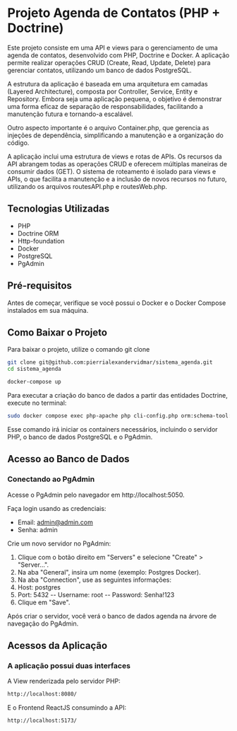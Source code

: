 # Projeto Agenda de Contatos (PHP + Doctrine)

Este projeto consiste em uma API e views para o gerenciamento de uma agenda de contatos, desenvolvido com PHP, Doctrine e Docker. A aplicação permite realizar operações CRUD (Create, Read, Update, Delete) para gerenciar contatos, utilizando um banco de dados PostgreSQL.

A estrutura da aplicação é baseada em uma arquitetura em camadas (Layered Architecture), composta por Controller, Service, Entity e Repository. Embora seja uma aplicação pequena, o objetivo é demonstrar uma forma eficaz de separação de responsabilidades, facilitando a manutenção futura e tornando-a escalável.

Outro aspecto importante é o arquivo Container.php, que gerencia as injeções de dependência, simplificando a manutenção e a organização do código.

A aplicação inclui uma estrutura de views e rotas de APIs. Os recursos da API abrangem todas as operações CRUD e oferecem múltiplas maneiras de consumir dados (GET). O sistema de roteamento é isolado para views e APIs, o que facilita a manutenção e a inclusão de novos recursos no futuro, utilizando os arquivos routesAPI.php e routesWeb.php.


## Tecnologias Utilizadas

- PHP
- Doctrine ORM
- Http-foundation
- Docker
- PostgreSQL
- PgAdmin

## Pré-requisitos

Antes de começar, verifique se você possui o Docker e o Docker Compose instalados em sua máquina.

## Como Baixar o Projeto

Para baixar o projeto, utilize o comando git clone

```bash
git clone git@github.com:pierrialexandervidmar/sistema_agenda.git
cd sistema_agenda
```

```bash
docker-compose up
```

Para executar a criação do banco de dados a partir das entidades Doctrine, execute no terminal:

```bash
sudo docker compose exec php-apache php cli-config.php orm:schema-tool:update --complete
```

Esse comando irá iniciar os containers necessários, incluindo o servidor PHP, o banco de dados PostgreSQL e o PgAdmin.

## Acesso ao Banco de Dados

### Conectando ao PgAdmin

Acesse o PgAdmin pelo navegador em http://localhost:5050.

Faça login usando as credenciais:

- Email: admin@admin.com
- Senha: admin

Crie um novo servidor no PgAdmin:

1. Clique com o botão direito em "Servers" e selecione "Create" > "Server...".
2. Na aba "General", insira um nome (exemplo: Postgres Docker).
3. Na aba "Connection", use as seguintes informações:
4. Host: postgres
5. Port: 5432
  -- Username: root
  -- Password: Senha!123
4. Clique em "Save".

Após criar o servidor, você verá o banco de dados agenda na árvore de navegação do PgAdmin.

## Acessos da Aplicação

### A aplicação possui duas interfaces

A View renderizada pelo servidor PHP:

```bash
http://localhost:8080/
```

E o Frontend ReactJS consumindo a API:

```bash
http://localhost:5173/
```
